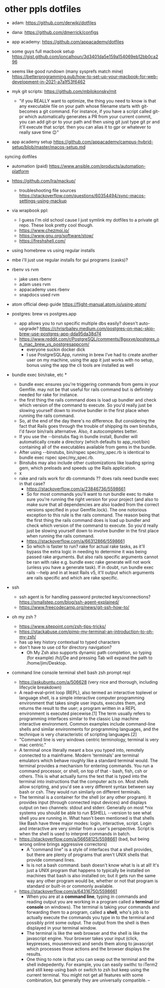 # other ppls dotfiles

* adam: https://github.com/derwiki/dotfiles
* dana: https://github.com/dmerrick/configs
* app academy: https://github.com/appacademy/dotfiles

* some guys full macbook setup https://gist.github.com/joncalhoun/3d3401da5e159a154069eb12bb0ca296

* seems like good rundown (many sysprefs match mine) https://betterprogramming.pub/how-to-set-up-your-macbook-for-web-development-in-2021-a7a1f53f6462


* myk git scripts: https://github.com/mbilokonsky/mit
  * "if you REALLY want to optimize, the thing you need to know is that any executable file on your path whose filename starts with git- becomes a git command.
For instance, if you have a script called git-pr which automatically generates a PR from your current commit, you can add git-pr to your path and then using git just type git pr and it'll execute that script.
then you can alias it to gpr or whatever to really save time :wink:"

* app academy setup https://github.com/appacademy/campus-hybrid-setup/blob/master/macos-setup.md

syncing dotfiles
* automation (paid) https://www.ansible.com/products/automation-platform
* https://github.com/lra/mackup/
  * troubleshooting file sources https://stackoverflow.com/questions/60354494/sync-macos-settings-using-mackup
* via wrapbook ppl:
  * I guess I'm old school cause I just symlink my dotfiles to a private git repo. These look pretty cool though.
  * https://www.chezmoi.io/
  * https://www.gnu.org/software/stow/
  * https://freshshell.com/

* using homebrew vs using regular installs
 * mbe i'll just use regular installs for gui programs (casks)?

* rbenv vs rvm
  * jake uses rbenv
  * adam uses rvm
  * appacademy uses rbenv
  * snapdocs used rvm

* atom official deep guide https://flight-manual.atom.io/using-atom/


* postgres: brew vs postgres.app
  * app allows you to run specific multiple dbs easily? doesn't auto-upgrade? https://chrisrbailey.medium.com/postgres-on-mac-skip-brew-use-postgres-app-dda95da38d74
  * https://www.reddit.com/r/PostgreSQL/comments/8gxxve/postgres_on_mac_brew_vs_postgresappcom/
    * everyone suckin docker dick
    * I use PostgreSQLApp, running in brew I’ve had to create another user on my machine, using the app it just works with no setup, bonus using the app the cli tools are installed as well


* bundle exec bin/rake, etc
  *
  * bundle exec ensures you're triggering commands from gems in your Gemfile. may not be that useful for rails command but is definitely needed for rake for instance.
  * the first thing the rails command does is load up bundler and check which version of the command to execute. So you'd really just be slowing yourself down to involve bundler in the first place when running the rails command.
  * So, at the end of the day there's no difference. But considering the fact that Rails goes through the trouble of shipping its own binstubs, I'd favor bin/rails alternative. Also, it autocompletes better.
  * If you use the --binstubs flag in bundle install, Bundler will automatically create a directory (which defaults to app_root/bin) containing all of the executables available from gems in the bundle.
  * After using --binstubs, bin/rspec spec/my_spec.rb is identical to bundle exec rspec spec/my_spec.rb.
  * Binstubs may also include other customizations like loading spring gem, which preloads and speeds up the Rails application.
  * x
  * rake and rails work for db commands ?? does rails need bundle exec in that case?
    * https://stackoverflow.com/a/23846736/5598661
    * So for most commands you'll want to run bundle exec <command> to make sure you're running the right version for your project (and also to make sure that all dependencies are also loaded from the correct versions specified in your Gemfile.lock). The one notorious exception to this rule is the rails command. The reason being that the first thing the rails command does is load up bundler and check which version of the command to execute. So you'd really just be slowing yourself down to involve bundler in the first place when running the rails command.
    * https://stackoverflow.com/a/66312866/5598661
    * So which is faster to run? rake for actual rake tasks, as it'll bypass the extra logic in needing to determine it was being passed rake arguments. But also rails specific arguments cannot be ran with rake e.g. bundle exec rake generate will not work (unless you have a generate task). If in doubt, run bundle exec rails --help and in at least Rails v5, it'll output which arguments are rails specific and which are rake specific.

* ssh
  * ssh agent is for handling password protected keys/connections? https://smallstep.com/blog/ssh-agent-explained/
  * https://www.freecodecamp.org/news/git-ssh-how-to/


* oh my zsh ?
  * https://www.sitepoint.com/zsh-tips-tricks/
  * https://stackabuse.com/pimp-my-terminal-an-introduction-to-oh-my-zsh/
  * has up key history contextual to typed characters
  * don't have to use cd for directory navigation?
    * Oh My Zsh also supports dynamic path completion, so typing (for example) /h/j/De and pressing Tab will expand the path to /home/jim/Desktop.


* command line console terminal shell bash zsh prompt repl
  * https://askubuntu.com/a/506628 (very nice and thorough, including lifecycle breakdown)
  * A read–eval–print loop (REPL), also termed an interactive toplevel or language shell, is a simple interactive computer programming environment that takes single user inputs, executes them, and returns the result to the user; a program written in a REPL environment is executed piecewise.[1] The term usually refers to programming interfaces similar to the classic Lisp machine interactive environment. Common examples include command-line shells and similar environments for programming languages, and the technique is very characteristic of scripting languages.[2]
  * "Command line is very windows centric terminology, terminal is very mac centric."
  * A terminal once literally meant a box you typed into, remotely connected to a mainframe. Modern 'terminals' are terminal emulators which behave roughly like a standard terminal would. The terminal provides a mechanism for entering commands. You run a command processor, or shell, on top of that - bash, fish, csh or others. This is what actually turns the text that is typed into the terminal into instructions that the computer acts on. Most shells allow scripting, and you'd see a very different syntax between say bash or csh. They would run similarly on different terminals.
  * The terminal is a container for the shell (or any other program). It provides input (through connected input devices) and displays output on two channels: stdout and stderr. Generally on most *nix systems you should be able to run $SHELL --version to see what shell you are running in. What hasn't been mentioned is that shells like Bash have three major modes: login, interactive, script. Login and interactive are very similar from a user's perspective. Script is when the shell is used to interpret commands in batch.
  * https://stackoverflow.com/a/56658125/5598661 (bad, but being wrong online brings aggressive correctors)
    * A "command line" is a style of interfaces that a shell provides, but there are plenty of programs that aren't UNIX shells that provide command lines.
    *  ls is not a bash command. bash doesn't know what ls is at all! It's just a UNIX program that happens to typically be installed on machines that bash is also installed on; but it gets run the same way any other program would be, whether or not that program is standard or built-in or commonly available.
  * https://stackoverflow.com/a/64316750/5598661
    * When you are at a **command line**, typing in commands and reading output you are working in a program called a **terminal** (or **console** on windows). The terminal is taking your commands and forwarding them to a program, called a **shell**, who's job is to actually execute the commands you type in to the terminal and possibly print some output. The output from the shell is then displayed in your terminal window.
    * The terminal is like the web browser and the shell is like the javascript engine. Your browser takes your input (click, keypresses, mousemoves) and sends them along to javascript which processes those actions and the browser displays the results.
    * One thing to note is that you can swap out the terminal and the shell indepedently. For example, you can easily swithc to iTerm2 and still keep using bash or switch to zsh but keep using the current terminal. You might not get all features with some combination, but generally they are universally compatible. –
